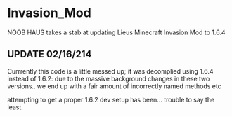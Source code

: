 Invasion_Mod
============
NOOB HAUS takes a stab at updating Lieus Minecraft Invasion Mod to 1.6.4

UPDATE 02/16/214
----------------

Currrently this code is a little messed up; it was decomplied using 1.6.4 instead of 1.6.2: due to the massive background changes in these two versions.. we end up with a fair amount of incorrectly named methods etc

attempting to get a proper 1.6.2 dev setup has been... trouble to say the least.
